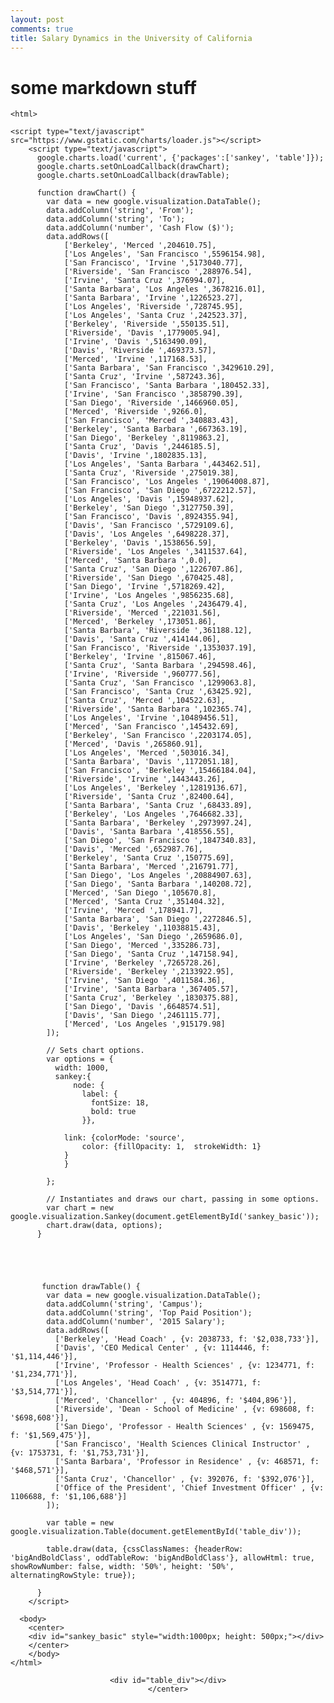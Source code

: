 ```yaml
---
layout: post
comments: true
title: Salary Dynamics in the University of California
---
```


# some markdown stuff

	<html>
	
	<script type="text/javascript" src="https://www.gstatic.com/charts/loader.js"></script>
	    <script type="text/javascript">
	      google.charts.load('current', {'packages':['sankey', 'table']});
	      google.charts.setOnLoadCallback(drawChart);
	      google.charts.setOnLoadCallback(drawTable);
	
	      function drawChart() {
	        var data = new google.visualization.DataTable();
	        data.addColumn('string', 'From');
	        data.addColumn('string', 'To');
	        data.addColumn('number', 'Cash Flow ($)');
	        data.addRows([
				['Berkeley', 'Merced ',204610.75],
				['Los Angeles', 'San Francisco ',5596154.98],
				['San Francisco', 'Irvine ',5173040.77],
				['Riverside', 'San Francisco ',288976.54],
				['Irvine', 'Santa Cruz ',376994.07],
				['Santa Barbara', 'Los Angeles ',3678216.01],
				['Santa Barbara', 'Irvine ',1226523.27],
				['Los Angeles', 'Riverside ',728745.95],
				['Los Angeles', 'Santa Cruz ',242523.37],
				['Berkeley', 'Riverside ',550135.51],
				['Riverside', 'Davis ',1779005.94],
				['Irvine', 'Davis ',5163490.09],
				['Davis', 'Riverside ',469373.57],
				['Merced', 'Irvine ',117168.53],
				['Santa Barbara', 'San Francisco ',3429610.29],
				['Santa Cruz', 'Irvine ',587243.36],
				['San Francisco', 'Santa Barbara ',180452.33],
				['Irvine', 'San Francisco ',3858790.39],
				['San Diego', 'Riverside ',1466960.05],
				['Merced', 'Riverside ',9266.0],
				['San Francisco', 'Merced ',340883.43],
				['Berkeley', 'Santa Barbara ',667363.19],
				['San Diego', 'Berkeley ',8119863.2],
				['Santa Cruz', 'Davis ',2446185.5],
				['Davis', 'Irvine ',1802835.13],
				['Los Angeles', 'Santa Barbara ',443462.51],
				['Santa Cruz', 'Riverside ',275019.38],
				['San Francisco', 'Los Angeles ',19064008.87],
				['San Francisco', 'San Diego ',6722212.57],
				['Los Angeles', 'Davis ',15948937.62],
				['Berkeley', 'San Diego ',3127750.39],
				['San Francisco', 'Davis ',8924355.94],
				['Davis', 'San Francisco ',5729109.6],
				['Davis', 'Los Angeles ',6498228.37],
				['Berkeley', 'Davis ',1538656.59],
				['Riverside', 'Los Angeles ',3411537.64],
				['Merced', 'Santa Barbara ',0.0],
				['Santa Cruz', 'San Diego ',1226707.86],
				['Riverside', 'San Diego ',670425.48],
				['San Diego', 'Irvine ',5718269.42],
				['Irvine', 'Los Angeles ',9856235.68],
				['Santa Cruz', 'Los Angeles ',2436479.4],
				['Riverside', 'Merced ',221031.56],
				['Merced', 'Berkeley ',173051.86],
				['Santa Barbara', 'Riverside ',361188.12],
				['Davis', 'Santa Cruz ',414144.06],
				['San Francisco', 'Riverside ',1353037.19],
				['Berkeley', 'Irvine ',815067.46],
				['Santa Cruz', 'Santa Barbara ',294598.46],
				['Irvine', 'Riverside ',960777.56],
				['Santa Cruz', 'San Francisco ',1299063.8],
				['San Francisco', 'Santa Cruz ',63425.92],
				['Santa Cruz', 'Merced ',104522.63],
				['Riverside', 'Santa Barbara ',102365.74],
				['Los Angeles', 'Irvine ',10489456.51],
				['Merced', 'San Francisco ',145432.69],
				['Berkeley', 'San Francisco ',2203174.05],
				['Merced', 'Davis ',265860.91],
				['Los Angeles', 'Merced ',503016.34],
				['Santa Barbara', 'Davis ',1172051.18],
				['San Francisco', 'Berkeley ',15466184.04],
				['Riverside', 'Irvine ',1443443.26],
				['Los Angeles', 'Berkeley ',12819136.67],
				['Riverside', 'Santa Cruz ',82400.64],
				['Santa Barbara', 'Santa Cruz ',68433.89],
				['Berkeley', 'Los Angeles ',7646682.33],
				['Santa Barbara', 'Berkeley ',2973997.24],
				['Davis', 'Santa Barbara ',418556.55],
				['San Diego', 'San Francisco ',1847340.83],
				['Davis', 'Merced ',652987.76],
				['Berkeley', 'Santa Cruz ',150775.69],
				['Santa Barbara', 'Merced ',216791.77],
				['San Diego', 'Los Angeles ',20884907.63],
				['San Diego', 'Santa Barbara ',140208.72],
				['Merced', 'San Diego ',105670.8],
				['Merced', 'Santa Cruz ',351404.32],
				['Irvine', 'Merced ',178941.7],
				['Santa Barbara', 'San Diego ',2272846.5],
				['Davis', 'Berkeley ',11038815.43],
				['Los Angeles', 'San Diego ',2659686.0],
				['San Diego', 'Merced ',335286.73],
				['San Diego', 'Santa Cruz ',147158.94],
				['Irvine', 'Berkeley ',7265728.26],
				['Riverside', 'Berkeley ',2133922.95],
				['Irvine', 'San Diego ',4011584.36],
				['Irvine', 'Santa Barbara ',367405.57],
				['Santa Cruz', 'Berkeley ',1830375.88],
				['San Diego', 'Davis ',6648574.51],
				['Davis', 'San Diego ',2461115.77],
				['Merced', 'Los Angeles ',915179.98]
	        ]);
	
	        // Sets chart options.
	        var options = {
	          width: 1000,
			  sankey:{
				  node: {
					label: {
					  fontSize: 18,
					  bold: true
					}},
		
				link: {colorMode: 'source',
					color: {fillOpacity: 1,  strokeWidth: 1}
				}
				}
			  
	        };
	
	        // Instantiates and draws our chart, passing in some options.
	        var chart = new google.visualization.Sankey(document.getElementById('sankey_basic'));
	        chart.draw(data, options);
	      }
	      
	      
	      
	      
	      
	       function drawTable() {
	        var data = new google.visualization.DataTable();
	        data.addColumn('string', 'Campus');
	        data.addColumn('string', 'Top Paid Position');
	        data.addColumn('number', '2015 Salary');
	        data.addRows([
	          ['Berkeley', 'Head Coach' , {v: 2038733, f: '$2,038,733'}],
	          ['Davis', 'CEO Medical Center' , {v: 1114446, f: '$1,114,446'}],
	          ['Irvine', 'Professor - Health Sciences' , {v: 1234771, f: '$1,234,771'}],
	          ['Los Angeles', 'Head Coach' , {v: 3514771, f: '$3,514,771'}],
			  ['Merced', 'Chancellor' , {v: 404896, f: '$404,896'}],
			  ['Riverside', 'Dean - School of Medicine' , {v: 698608, f: '$698,608'}],
			  ['San Diego', 'Professor - Health Sciences' , {v: 1569475, f: '$1,569,475'}],
			  ['San Francisco', 'Health Sciences Clinical Instructor' , {v: 1753731, f: '$1,753,731'}],
			  ['Santa Barbara', 'Professor in Residence' , {v: 468571, f: '$468,571'}],
			  ['Santa Cruz', 'Chancellor' , {v: 392076, f: '$392,076'}],
			  ['Office of the President', 'Chief Investment Officer' , {v: 1106688, f: '$1,106,688'}]
	        ]);
	
	        var table = new google.visualization.Table(document.getElementById('table_div'));
			
	        table.draw(data, {cssClassNames: {headerRow: 'bigAndBoldClass', oddTableRow: 'bigAndBoldClass'}, allowHtml: true, showRowNumber: false, width: '50%', height: '50%', alternatingRowStyle: true});
			
	      }
	    </script>
		
	  <body>
		<center>
	    <div id="sankey_basic" style="width:1000px; height: 500px;"></div>
		</center>
		</body>
	</html>
 

 
<html>
  <body>
  <center>
 
    <div id="table_div"></div>
	</center>
  </body>
</html>


 
